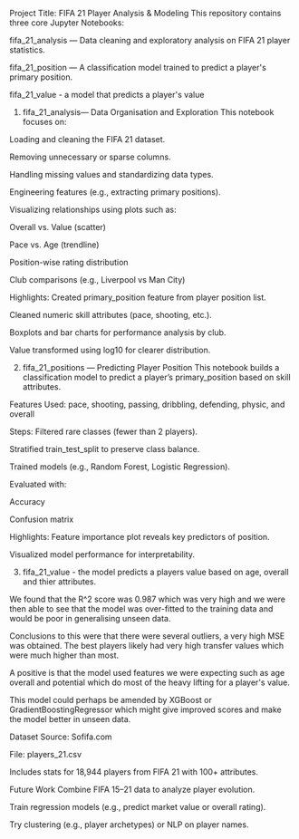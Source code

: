 Project Title: FIFA 21 Player Analysis & Modeling
This repository contains three core Jupyter Notebooks:

fifa_21_analysis — Data cleaning and exploratory analysis on FIFA 21 player statistics.

fifa_21_position — A classification model trained to predict a player's primary position.

fifa_21_value - a model that predicts a player's value

1. fifa_21_analysis— Data Organisation and Exploration
This notebook focuses on:

Loading and cleaning the FIFA 21 dataset.

Removing unnecessary or sparse columns.

Handling missing values and standardizing data types.

Engineering features (e.g., extracting primary positions).

Visualizing relationships using plots such as:

Overall vs. Value (scatter)

Pace vs. Age (trendline)

Position-wise rating distribution

Club comparisons (e.g., Liverpool vs Man City)

Highlights:
Created primary_position feature from player position list.

Cleaned numeric skill attributes (pace, shooting, etc.).

Boxplots and bar charts for performance analysis by club.

Value transformed using log10 for clearer distribution.

 2. fifa_21_positions — Predicting Player Position
This notebook builds a classification model to predict a player’s primary_position based on skill attributes.

 Features Used:
pace, shooting, passing, dribbling, defending, physic, and overall

Steps:
Filtered rare classes (fewer than 2 players).

Stratified train_test_split to preserve class balance.

Trained models (e.g., Random Forest, Logistic Regression).

Evaluated with:

Accuracy

Confusion matrix

Highlights:
Feature importance plot reveals key predictors of position.

Visualized model performance for interpretability.



3. fifa_21_value - the model predicts a players value based on age, overall and thier attributes.

We found that the R^2 score was 0.987 which was very high and we were then able to see that the model was over-fitted to the training data and would be poor in generalising unseen data. 

Conclusions to this were that there were several outliers, a very high MSE was obtained. The best players likely had very high transfer values which were much higher than most.

A positive is that the model used features we were expecting such as age overall and potential which do most of the heavy lifting for a player's value.

This model could perhaps be amended by XGBoost or GradientBoostingRegressor which might give improved scores and make the model better in unseen data.

Dataset
Source: Sofifa.com

File: players_21.csv

Includes stats for 18,944 players from FIFA 21 with 100+ attributes.

Future Work
Combine FIFA 15–21 data to analyze player evolution.

Train regression models (e.g., predict market value or overall rating).

Try clustering (e.g., player archetypes) or NLP on player names.

